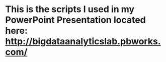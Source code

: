 # This is the scripts I used in my PowerPoint Presentation located here: http://bigdataanalyticslab.pbworks.com/

